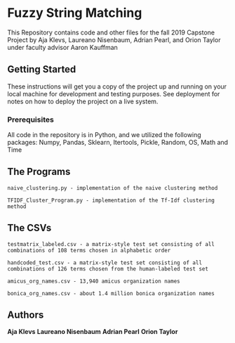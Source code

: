 # Fuzzy String Matching

This Repository contains code and other files for the fall 2019 Capstone Project by Aja Klevs, Laureano Nisenbaum, Adrian Pearl, and Orion Taylor under faculty advisor Aaron Kauffman

## Getting Started

These instructions will get you a copy of the project up and running on your local machine for development and testing purposes. See deployment for notes on how to deploy the project on a live system.

### Prerequisites

All code in the repository is in Python, and we utilized the following packages: Numpy, Pandas, Sklearn,  Itertools, Pickle, Random, OS, Math and Time


## The Programs

```
naive_clustering.py - implementation of the naive clustering method
```
```
TFIDF_Cluster_Program.py - implementation of the Tf-Idf clustering method
```

## The CSVs

```
testmatrix_labeled.csv - a matrix-style test set consisting of all combinations of 108 terms chosen in alphabetic order
```
```
handcoded_test.csv - a matrix-style test set consisting of all combinations of 126 terms chosen from the human-labeled test set
```
```
amicus_org_names.csv - 13,940 amicus organization names
```
```
bonica_org_names.csv - about 1.4 million bonica organization names
```


 

## Authors

**Aja Klevs**
**Laureano Nisenbaum**
**Adrian Pearl**
**Orion Taylor**

